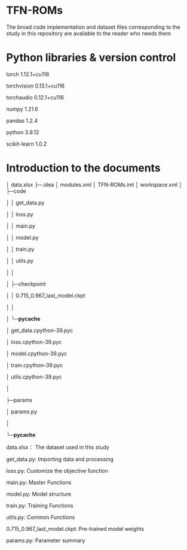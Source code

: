 # TFN-ROMs
The broad code implementation and dataset files corresponding to the study in this repository are available to the reader who needs them

# Python libraries & version control
torch                     1.12.1+cu116

torchvision               0.13.1+cu116

torchaudio                0.12.1+cu116

numpy                     1.21.6

pandas                    1.2.4

python                    3.9.12

scikit-learn              1.0.2

# Introduction to the documents
│  data.xlsx
├─.idea
│      modules.xml
│      TFN-ROMs.iml
│      workspace.xml
│    
├─code

│  │  get_data.py

│  │  loss.py

│  │  main.py

│  │  model.py

│  │  train.py

│  │  utils.py

│  │  

│  ├─checkpoint

│  │      0.715_0.967_last_model.ckpt

│  │   

│  └─__pycache__

│          get_data.cpython-39.pyc

│          loss.cpython-39.pyc

│          model.cpython-39.pyc

│          train.cpython-39.pyc

│          utils.cpython-39.pyc

│          

├─params

│      params.py

│      

└─__pycache__

data.xlsx： The dataset used in this study

get_data.py: Importing data and processing

loss.py: Customize the objective function

main.py: Master Functions

model.py: Model structure

train.py: Training Functions

utils.py: Common Functions

0.715_0.967_last_model.ckpt: Pre-trained model weights

params.py: Parameter summary
